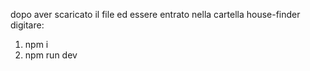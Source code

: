 dopo aver scaricato il file ed essere entrato nella cartella house-finder digitare:

1. npm i
2. npm run dev
